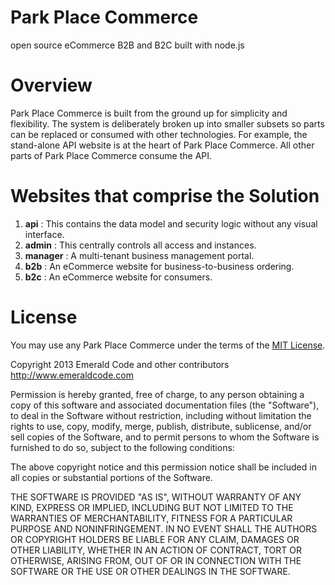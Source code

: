 # Park Place Commerce
open source eCommerce B2B and B2C built with node.js
# Overview
Park Place Commerce is built from the ground up for simplicity and flexibility. The system is deliberately broken up into smaller subsets so parts can be replaced or consumed with other technologies. For example, the stand-alone API website is at the heart of Park Place Commerce. All other parts of Park Place Commerce consume the API.
# Websites that comprise the Solution
  1. **api** : This contains the data model and security logic without any visual interface.
  2. **admin** : This centrally controls all access and instances.
  3. **manager** : A multi-tenant business management portal.
  4. **b2b** : An eCommerce website for business-to-business ordering.
  5. **b2c** : An eCommerce website for consumers.

# License
You may use any Park Place Commerce under the terms of the [MIT License](http://en.wikipedia.org/wiki/MIT_License).

Copyright 2013 Emerald Code and other contributors
http://www.emeraldcode.com

Permission is hereby granted, free of charge, to any person obtaining
a copy of this software and associated documentation files (the
"Software"), to deal in the Software without restriction, including
without limitation the rights to use, copy, modify, merge, publish,
distribute, sublicense, and/or sell copies of the Software, and to
permit persons to whom the Software is furnished to do so, subject to
the following conditions:

The above copyright notice and this permission notice shall be
included in all copies or substantial portions of the Software.

THE SOFTWARE IS PROVIDED "AS IS", WITHOUT WARRANTY OF ANY KIND,
EXPRESS OR IMPLIED, INCLUDING BUT NOT LIMITED TO THE WARRANTIES OF
MERCHANTABILITY, FITNESS FOR A PARTICULAR PURPOSE AND
NONINFRINGEMENT. IN NO EVENT SHALL THE AUTHORS OR COPYRIGHT HOLDERS BE
LIABLE FOR ANY CLAIM, DAMAGES OR OTHER LIABILITY, WHETHER IN AN ACTION
OF CONTRACT, TORT OR OTHERWISE, ARISING FROM, OUT OF OR IN CONNECTION
WITH THE SOFTWARE OR THE USE OR OTHER DEALINGS IN THE SOFTWARE.
